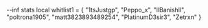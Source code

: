 --inf stats
local whitlist1 = {
	"1tsJustgp",
	"Peppo_x",
	"llBanishll",
	"poltrona1905",
	"matt3823893489254",
	"PlatinumD3sir3",
	"Zetrxn"
}
